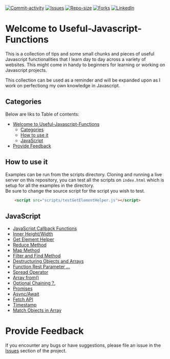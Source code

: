 [![Commit-activity][commit-activity-shield]][commit-activity-url]
[![Issues][issues-shield]][issues-url]
[![Repo-size][repo-size-shield]][repo-size-url]
[![Forks][forks-shield]][forks-url]
[![LinkedIn][linkedin-shield]][linkedin-url]

# Welcome to Useful-Javascript-Functions 
This is a collection of tips and some small chunks and pieces of useful Javascript functionalities that I learn day to day across a variety of websites. This might come in handy to beginners for learning or working on Javascript projects.

This collection can be used as a reminder and will be expanded upon as I work on perfectiong my own knowledge in Javascript.

## Categories
Below are liks to 
Table of contents:  
- [Welcome to Useful-Javascript-Functions](#welcome-to-useful-javascript-functions)
  - [Categories](#categories)
  - [How to use it](#how-to-use-it)
  - [JavaScript](#javascript)
- [Provide Feedback](#provide-feedback)

## How to use it
Examples can be run from the scripts directory. Cloning and running a live server on this repository, you can test all the scripts on `index.html` which is setup for all the examples in the directory.  
Be sure to change the source script for the script you wish to test.
```html
    <script src="scripts/testGetElementHelper.js"></script>
```
## JavaScript 
 - [JavaScript Callback Functions](JavaScript/callback-functions.md)
 - [Inner Height/Width](JavaScript/inner-height-width.md)
 - [Get Element Helper](JavaScript/get-element-helper.md)
 - [Reduce Method](JavaScript/reduce-method.md)
 - [Map Method](JavaScript/map-method.md)
 - [Filter and Find Method](JavaScript/filter-find-method.md)
 - [Destructuring Objects and Arrays](JavaScript/destructuring-objects-arrays.md)
 - [Function Rest Parameter ...](JavaScript/rest-parameter.md)
 - [Spread Operator](JavaScript/spread-operator.md)
 - [Array from()](JavaScript/array-dot-from.md)
 - [Optional Chaining ?.](JavaScript/optional-chaining.md)
 - [Promises](JavaScript/promises.md)
 - [Async/Await](JavaScript/async-await.md)
 - [Fetch API](JavaScript/fetch-api.md)
 - [Timestamp](JavaScript/timestamp.md)
 - [Match Objects in Array](JavaScript/match-objects-in-array.md)

# Provide Feedback
If you encounter any bugs or have suggestions, please file an issue in the
[Issues][issues-url]
section of the project.

[forks-shield]: https://img.shields.io/github/forks/StokicDusan/Useful-Javascript-Functions?style=social
[forks-url]: https://github.com/StokicDusan/Useful-Javascript-Functions/network/members
[issues-shield]: https://img.shields.io/github/issues/StokicDusan/Useful-Javascript-Functions
[issues-url]: https://github.com/StokicDusan/Useful-Javascript-Functions/issues
[commit-activity-shield]: https://img.shields.io/github/last-commit/StokicDusan/Useful-Javascript-Functions
[commit-activity-url]: https://github.com/StokicDusan/Useful-Javascript-Functions/graphs/commit-activity
[repo-size-shield]: https://img.shields.io/github/repo-size/StokicDusan/Useful-Javascript-Functions
[repo-size-url]: https://img.shields.io/github/repo-size/StokicDusan/Useful-Javascript-Functions
[linkedin-shield]: https://img.shields.io/badge/LinkedIn-0077B5?style=plastice&logo=linkedin&logoColor=white
[linkedin-url]: https://linkedin.com/in/stokicdusan

